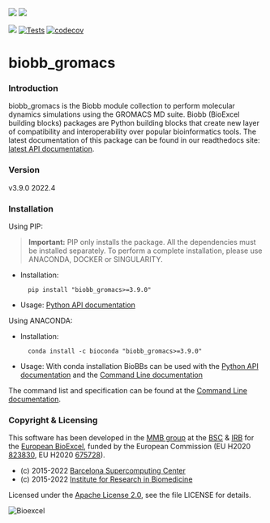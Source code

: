 [![](https://readthedocs.org/projects/biobb-gromacs/badge/?version=latest)](https://biobb-gromacs.readthedocs.io/en/latest/?badge=latest)
[![](https://img.shields.io/badge/install%20with-bioconda-brightgreen.svg?style=flat)](https://anaconda.org/bioconda/biobb_gromacs)
<!---[![](https://img.shields.io/badge/docker-Quay.io-blue)](https://quay.io/repository/biocontainers/biobb_gromacs?tab=tags)
[![](https://img.shields.io/badge/singularity-GalaxyProject-blue)](https://depot.galaxyproject.org/singularity/biobb_gromacs:3.9.0--pyhdfd78af_0)-->
[![](https://img.shields.io/badge/License-Apache%202.0-blue.svg)](https://opensource.org/licenses/Apache-2.0)
[![Tests](https://github.com/bioexcel/biobb_gromacs/actions/workflows/linting_and_testing.yml/badge.svg)](https://github.com/bioexcel/biobb_gromacs/actions/workflows/linting_and_testing.yml)
[![codecov](https://codecov.io/github/bioexcel/biobb_gromacs/branch/master/graph/badge.svg?token=N3PQ4PQ6B9)](https://codecov.io/github/bioexcel/biobb_gromacs)

# biobb_gromacs

### Introduction
biobb_gromacs is the Biobb module collection to perform molecular dynamics simulations using the GROMACS MD suite.
Biobb (BioExcel building blocks) packages are Python building blocks that
create new layer of compatibility and interoperability over popular
bioinformatics tools.
The latest documentation of this package can be found in our readthedocs site:
[latest API documentation](http://biobb-gromacs.readthedocs.io/en/latest/).

### Version
v3.9.0 2022.4

### Installation
Using PIP:

> **Important:** PIP only installs the package. All the dependencies must be installed separately. To perform a complete installation, please use ANACONDA, DOCKER or SINGULARITY.

* Installation:


        pip install "biobb_gromacs>=3.9.0"


* Usage: [Python API documentation](https://biobb-gromacs.readthedocs.io/en/latest/modules.html)

Using ANACONDA:

* Installation:


        conda install -c bioconda "biobb_gromacs>=3.9.0"


* Usage: With conda installation BioBBs can be used with the [Python API documentation](https://biobb-gromacs.readthedocs.io/en/latest/modules.html) and the [Command Line documentation](https://biobb-gromacs.readthedocs.io/en/latest/command_line.html)

<!---Using DOCKER:

* Installation:


        docker pull quay.io/biocontainers/biobb_gromacs:3.9.0--pyhdfd78af_0


* Usage:


        docker run quay.io/biocontainers/biobb_gromacs:3.9.0--pyhdfd78af_0 <command>


Using SINGULARITY:

**MacOS users**: it's strongly recommended to avoid Singularity and use **Docker** as containerization system.

* Installation:


        singularity pull --name biobb_gromacs.sif https://depot.galaxyproject.org/singularity/biobb_gromacs:3.9.0--pyhdfd78af_0


* Usage:


        singularity exec biobb_gromacs.sif <command>-->


The command list and specification can be found at the [Command Line documentation](https://biobb-gromacs.readthedocs.io/en/latest/command_line.html).


### Copyright & Licensing
This software has been developed in the [MMB group](http://mmb.irbbarcelona.org) at the [BSC](http://www.bsc.es/) & [IRB](https://www.irbbarcelona.org/) for the [European BioExcel](http://bioexcel.eu/), funded by the European Commission (EU H2020 [823830](http://cordis.europa.eu/projects/823830), EU H2020 [675728](http://cordis.europa.eu/projects/675728)).

* (c) 2015-2022 [Barcelona Supercomputing Center](https://www.bsc.es/)
* (c) 2015-2022 [Institute for Research in Biomedicine](https://www.irbbarcelona.org/)

Licensed under the
[Apache License 2.0](https://www.apache.org/licenses/LICENSE-2.0), see the file LICENSE for details.

![](https://bioexcel.eu/wp-content/uploads/2019/04/Bioexcell_logo_1080px_transp.png "Bioexcel")
